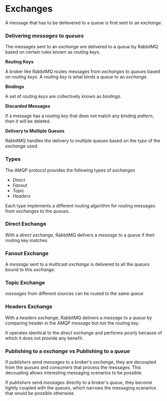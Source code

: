 # Exchanges

A message that has to be delievered to a queue is first sent to an *exchange*. 

### Delivering *messages* to *queues*

The messages sent to an *exchange* are delivered to a *queue* by RabbitMQ based on certain rules known as *routing keys*.

**Routing Keys**

A broker like RabbitMQ routes messages from *exchanges* to *queues* based on *routing keys*.
A *routing key* is what binds a *queue* to an *exchange*. 

**Bindings**

A set of *routing keys* are collectively known as *bindings*.

**Discarded Messages**

If a message has a *routing key* that does not match any *binding pattern*, then it will be deleted. 

**Delivery to Multiple Queues**

RabbitMQ handles the delivery to multiple *queues* based on the *type* of the *exchange* used. 

### Types

The AMQP protocol provides the following types of *exchanges*

* *Direct*
* *Fanout*
* *Topic*
* *Headers*

Each type implements a different routing algorithm for routing messages from *exchanges* to the *queues*. 

### Direct Exchange

With a *direct exchange*, RabbitMQ delivers a *message* to a *queue* if their routing key matches. 

### Fanout Exchange

A *message* sent to a multicast *exchange* is delivered to all the *queues* bound to this *exchange*.

### Topic Exchange

*messages* from different sources can be routed to the same *queue*

### Headers Exchange

With a *headers exchange*, RabbitMQ delivers a *message* to a *queue* by comparing header in the AMQP *message* but not the *routing key*.

It operates identical to the *direct exchange* and performs poorly because of which it does not provide any benefit. 

### Publishing to a *exchange* vs Publishing to a *queue*

If *publishers* send *messages* to a broker's *exchange*, they are decoupled from the *queues* and *consumers* that process the messages. This decoupling allows interesting messaging scenarios to be possible. 

If *publishers* send *messages* directly to a broker's *queue*, they become tightly coupled with the *queues*, which narrows the messaging scanarios that would be possible otherwise.

